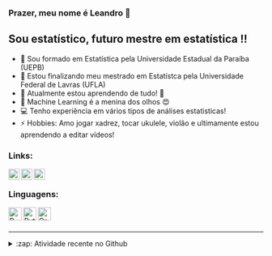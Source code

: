 ### Prazer, meu nome é Leandro  👋



## Sou estatístico, futuro mestre em estatística !!

- :closed_book: Sou formado em Estatística pela Universidade Estadual da Paraíba (UEPB)
- :green_book: Estou finalizando meu mestrado em Estatístca pela Universidade Federal de Lavras (UFLA)
- 🌱 Atualmente estou aprendendo de tudo! 🤣
- :rose: Machine Learning é a menina dos olhos :heart_eyes:
- :computer: Tenho experiência em vários tipos de análises estatisticas! 
- ⚡ Hobbies: Amo jogar xadrez, tocar ukulele, violão e ultimamente estou aprendendo a editar vídeos!


### Links:


[<img align="left" alt="codeSTACKr | LinkedIn" width="22px" src="https://cdn.jsdelivr.net/npm/simple-icons@v3/icons/linkedin.svg" />][linkedin]
[<img align="left" alt="Leandro | Medium" width="22px" src="https://seeklogo.com/images/M/medium-logo-93CDCF6451-seeklogo.com.png" />][medium]
[<img align="left" alt="Leandro | Lattes" width="22px" src="https://maumneto.github.io/mauricioneto/img/lattes.png" />][lattes]


<br />

### Linguagens:

[<img align="left" alt="R" width="26px" src="https://img1.gratispng.com/20190618/vuo/kisspng-logo-movistar-brand-trademark-product-rstudio-icon-free-of-papirus-apps-5d08d8875a21c3.1041527515608608073692.jpg" />][R]
[<img align="left" alt="Python" width="26px" src="https://camo.githubusercontent.com/bb5d3406f92cffc8a57c363da9c13ccaae2fe854/687474703a2f2f75706c6f61642e77696b696d656469612e6f72672f77696b6970656469612f636f6d6d6f6e732f7468756d622f632f63332f507974686f6e2d6c6f676f2d6e6f746578742e7376672f3230303070782d507974686f6e2d6c6f676f2d6e6f746578742e7376672e706e67" />][Python]
[<img align="left" alt="Orange" width="26px" src="https://yt3.ggpht.com/a/AATXAJy2kSQJIucIJDJe7la7Mtc94otxoZaLNSrYwVVr=s900-c-k-c0x00ffffff-no-rj" />][Orange]

<br />
<br />

---




<details>
  <summary>:zap: Atividade recente no Github</summary>
  
<!--START_SECTION:activity-->
1. 🎉 MLG (https://github.com/LeandroValter/Modelos-lineares-generalizados) in [leandrovalter/MLG](https://github.com/LeandroValter/Modelos-lineares-generalizados)
1. 🎉 Análise de Sobrevivência (https://github.com/LeandroValter/Analise-de-sobrevivencia
) in [leandrovalter/Análise de Sobrevivência](https://github.com/LeandroValter/Analise-de-sobrevivencia
)

<!--END_SECTION:activity-->

</details>



[linkedin]: https://linkedin.com/in/leandrovalter
[lattes]: http://lattes.cnpq.br/7441190158476641
[medium]: https://medium.com/@leandro.vvalter
[R]: https://www.r-project.org/
[Python]: www.python.org
[Orange]: https://orange.biolab.si/
